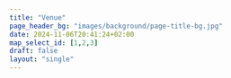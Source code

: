 ```yaml
---
title: "Venue"
page_header_bg: "images/background/page-title-bg.jpg"
date: 2024-11-06T20:41:24+02:00
map_select_id: [1,2,3]
draft: false
layout: "single"
---
```


